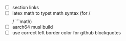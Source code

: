 - [ ] section links
- [ ] latex math to typst math syntax (for ${}$ / $${}$$ / ```math)
- [ ] aarch64 musl build
- [ ] use correct left border color for github blockquotes
